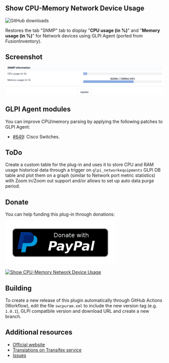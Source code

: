 ## Show CPU-Memory Network Device Usage
![GitHub downloads](https://img.shields.io/github/downloads/eduardomozart/swcpuram/total.svg)

Restores the tab "SNMP" tab to display "**CPU usage (in %)**" and "**Memory usage (in %)**" for Network devices using GLPI Agent (ported from FusionInventory).

## Screenshot

![Show CPU-Memory Network Device Usage](screenshots/swcpuram.png)

## GLPI Agent modules

You can improve CPU/memory parsing by applying the following patches to GLPI Agent:

  * [#649](https://github.com/glpi-project/glpi-agent/pull/649): Cisco Switches.

## ToDo

Create a custom table for the plug-in and uses it to store CPU and RAM usage historical data through a trigger on ``glpi_networkequipments`` GLPI DB table and plot them on a graph (similar to Network port metric statistics) with Zoom in/Zoom out support and/or allows to set up auto data purge period.

## Donate

You can help funding this plug-in through donations:

[![Donate with PayPal](pics/paypal-donate-button.png)](https://www.paypal.com/donate/?business=X67223DNZCKW2&no_recurring=1)

[![Show CPU-Memory Network Device Usage](https://nowpayments.io/images/embeds/donation-button-black.svg)](https://www.paypal.com/donate/?business=X67223DNZCKW2&no_recurring=1)

## Building

To create a new release of this plugin automatically through GitHub Actions (Workflow), edit the file ``swcpuram.xml`` to include the new version tag (e.g. ``1.0.1``), GLPI compatbile version and download URL and create a new branch.

## Additional resources

* [Official website](https://github.com/eduardomozart/swcpuram)
* [Translations on Transifex service](https://www.transifex.com/eduardomozart/swcpuram/content/)
* [Issues](https://github.com/eduardomozart/swcpuram/issues)
